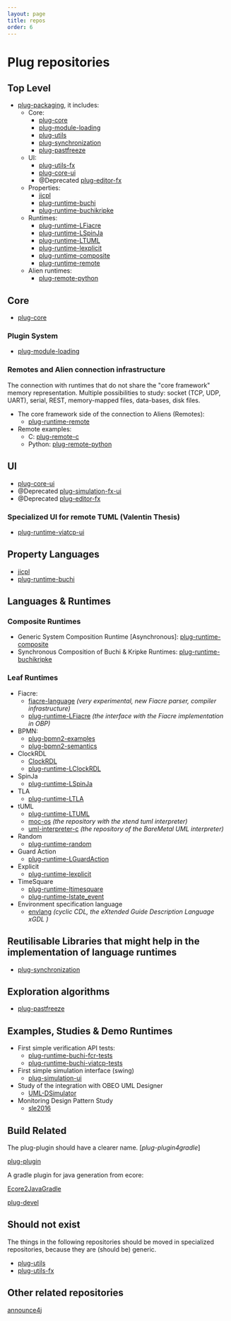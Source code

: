 ```yaml
---
layout: page
title: repos
order: 6
---
```


# Plug repositories

## Top Level

- [plug-packaging](https://github.com/plug-obp/plug-packaging.git), it includes:
    - Core:
        - [plug-core](https://bitbucket.org/plug-team/plug-core.git)
        - [plug-module-loading](https://bitbucket.org/plug-team/plug-module-loading)
        - [plug-utils](https://bitbucket.org/plug-team/plug-utils)
        - [plug-synchronization](https://bitbucket.org/plug-team/plug-synchronization)
        - [plug-pastfreeze](https://bitbucket.org/plug-team/plug-pastfreeze)
    - UI:
        - [plug-utils-fx](https://bitbucket.org/plug-team/plug-utils-fx)
        - [plug-core-ui](https://bitbucket.org/plug-team/plug-core-ui)
        - @Deprecated [plug-editor-fx](https://bitbucket.org/plug-team/plug-editor-fx.git)
    - Properties:
        - [jicpl](https://bitbucket.org/plug-team/jicpl.git)
        - [plug-runtime-buchi](https://bitbucket.org/plug-team/plug-runtime-buchi)
        - [plug-runtime-buchikripke](https://bitbucket.org/plug-team/plug-runtime-buchikripke)
    - Runtimes:
        - [plug-runtime-LFiacre](https://bitbucket.org/plug-team/plug-runtime-LFiacre)
        - [plug-runtime-LSpinJa](https://bitbucket.org/plug-team/plug-runtime-LSpinJa)
        - [plug-runtime-LTUML](https://bitbucket.org/plug-team/plug-runtime-LTUML)
        - [plug-runtime-lexplicit](https://bitbucket.org/plug-team/plug-runtime-lexplicit)
        - [plug-runtime-composite](https://bitbucket.org/plug-team/plug-runtime-composite)
        - [plug-runtime-remote](https://github.com/plug-obp/plug-runtime-remote.git)
    - Alien runtimes:
        - [plug-remote-python](https://github.com/plug-obp/plug-remote-python.git)

## Core

- [plug-core](https://bitbucket.org/plug-team/plug-core.git)

### Plugin System

- [plug-module-loading](https://bitbucket.org/plug-team/plug-module-loading)

### Remotes and Alien connection infrastructure

The connection with runtimes that do not share the "core framework" memory representation.
Multiple possibilities to study: socket (TCP, UDP, UART), serial, REST, memory-mapped files, data-bases, disk files.

- The core framework side of the connection to Aliens (Remotes):
    - [plug-runtime-remote](https://github.com/plug-obp/plug-runtime-remote.git)
- Remote examples:
    - C: [plug-remote-c](https://github.com/plug-obp/plug-remote-c.git)
    - Python: [plug-remote-python](https://github.com/plug-obp/plug-remote-python.git)

## UI

- [plug-core-ui](https://bitbucket.org/plug-team/plug-core-ui)
- @Deprecated [plug-simulation-fx-ui](https://bitbucket.org/plug-team/plug-simulation-fx-ui)
- @Deprecated [plug-editor-fx](https://bitbucket.org/plug-team/plug-editor-fx.git)

### Specialized UI for remote TUML (Valentin Thesis)

- [plug-runtime-viatcp-ui](https://bitbucket.org/plug-team/plug-runtime-viatcp-ui)

## Property Languages

- [jicpl](https://bitbucket.org/plug-team/jicpl.git)
- [plug-runtime-buchi](https://bitbucket.org/plug-team/plug-runtime-buchi)

## Languages & Runtimes

### Composite Runtimes

- Generic System Composition Runtime [Asynchronous]: [plug-runtime-composite](https://bitbucket.org/plug-team/plug-runtime-composite)
- Synchronous Composition of Buchi & Kripke Runtimes: [plug-runtime-buchikripke](https://bitbucket.org/plug-team/plug-runtime-buchikripke)

### Leaf Runtimes

- Fiacre: 
    - [fiacre-language](https://bitbucket.org/CipT/fiacre-language.git) *(very experimental, new Fiacre parser, compiler infrastructure)*
    - [plug-runtime-LFiacre](https://bitbucket.org/plug-team/plug-runtime-LFiacre) *(the interface with the Fiacre implementation in OBP)*
- BPMN:
    - [plug-bpmn2-examples](https://github.com/plug-obp/plug-bpmn2-examples.git)
    - [plug-bpmn2-semantics](https://github.com/plug-obp/plug-bpmn2-semantics.git)
- ClockRDL
    - [ClockRDL](https://github.com/teodorov/ClockRDL.git)
    - [plug-runtime-LClockRDL](https://bitbucket.org/plug-team/plug-runtime-LClockRDL)
- SpinJa
    - [plug-runtime-LSpinJa](https://bitbucket.org/plug-team/plug-runtime-LSpinJa)
- TLA
    - [plug-runtime-LTLA](https://bitbucket.org/plug-team/plug-runtime-LTLA)
- tUML
    - [plug-runtime-LTUML](https://bitbucket.org/plug-team/plug-runtime-LTUML)
    - [moc-os](http://trame.eseo.fr/git/moc-os/) *(the repository with the xtend tuml interpreter)*
    - [uml-interpreter-c](http://trame.eseo.fr/git/uml-interpreter-c/) *(the repository of the BareMetal UML interpreter)*
- Random
    - [plug-runtime-random](https://bitbucket.org/plug-team/plug-runtime-random)
- Guard Action
    - [plug-runtime-LGuardAction](https://bitbucket.org/plug-team/plug-runtime-LGuardAction)
- Explicit
    - [plug-runtime-lexplicit](https://bitbucket.org/plug-team/plug-runtime-lexplicit)
- TimeSquare
    - [plug-runtime-ltimesquare](https://bitbucket.org/plug-team/plug-runtime-ltimesquare)
    - [plug-runtime-lstate_event](https://github.com/plug-obp/plug-runtime-lstate_event.git)
- Environment specification language
    - [envlang](https://bitbucket.org/CipT/envlang.git) *(cyclic CDL, the eXtended Guide Description Language xGDL )*

## Reutilisable Libraries that might help in the implementation of language runtimes

- [plug-synchronization](https://bitbucket.org/plug-team/plug-synchronization)

## Exploration algorithms

- [plug-pastfreeze](https://bitbucket.org/plug-team/plug-pastfreeze)

## Examples, Studies & Demo Runtimes

- First simple verification API tests:
    - [plug-runtime-buchi-fcr-tests](https://bitbucket.org/plug-team/plug-runtime-buchi-fcr-tests.git)
    - [plug-runtime-buchi-viatcp-tests](https://github.com/plug-obp/plug-runtime-buchi-viatcp-tests.git)
- First simple simulation interface (swing)
    - [plug-simulation-ui](https://bitbucket.org/plug-team/plug-simulation-ui)
- Study of the integration with OBEO UML Designer
    - [UML-DSimulator](https://github.com/teodorov/UML-DSimulator.git)
- Monitoring Design Pattern Study
    - [sle2016](https://github.com/teodorov/sle2016.git)

## Build Related

The plug-plugin should have a clearer name. [*plug-plugin4gradle*]

[plug-plugin](https://github.com/plug-obp/plug-plugin.git)

A gradle plugin for java generation from ecore:

[Ecore2JavaGradle](https://github.com/teodorov/Ecore2JavaGradle.git)

[plug-devel](https://bitbucket.org/plug-team/plug-devel)

## Should not exist

The things in the following repositories should be moved in specialized repositories, because they are (should be) generic.

- [plug-utils](https://bitbucket.org/plug-team/plug-utils)
- [plug-utils-fx](https://bitbucket.org/plug-team/plug-utils-fx)

## Other related repositories

[announce4j](https://github.com/teodorov/announce4j.git)
